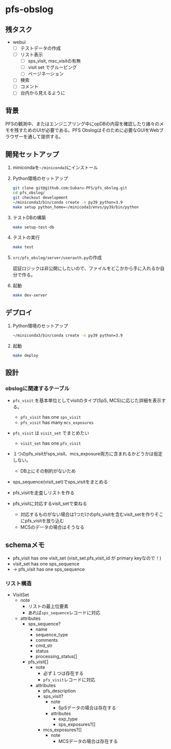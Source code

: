 # pfs-obslog

## 残タスク

* webui
    * [ ] テストデータの作成
    * [ ] リスト表示
        * [ ] sps_visit, msc_visitの有無
        * [ ] visit set でグルーピング
        * [ ] ページネーション
    * [ ] 検索
    * [ ] コメント
    * [ ] 台内から見えるように

## 背景

PFSの観測中、またはエンジニアリング中にopDBの内容を確認したり諸々のメモを残すためのUIが必要である。PFS Obslogはそのために必要なGUIをWebブラウザーを通して提供する。

## 開発セットアップ

1. minicondaを`~/miniconda3`にインストール
1. Python環境のセットアップ
    ```bash
    git clone git@github.com:Subaru-PFS/pfs_obslog.git
    cd pfs_obslog/
    git checkout development
    ~/miniconda3/bin/conda create -n py39 python=3.9
    make setup python_home=~/minicoda3/envs/py39/bin/python
    ```
1. テストDBの構築
    ```bash
    make setup-test-db  
    ```

1. テストの実行
    ```bash
    make test
    ```

1. `src/pfs_obslog/server/userauth.py`の作成

    認証ロジックは非公開にしたいので、ファイルをどこかから手に入れるか自分で作る。

1. 起動
    ```bash
    make dev-server
    ```

## デプロイ

1. Python環境のセットアップ
    ```bash
    ~/miniconda3/bin/conda create -n py39 python=3.9
    ```

1. 起動
    ```bash
    make deploy
    ```

## 設計

### obslogに関連するテーブル
* `pfs_visit` を基本単位としてvisitのタイプ(SpS, MCS)に応じた詳細を表示する。
    * `pfs_visit` has one `sps_visit`
    * `pfs_visit` has many `mcs_exposures`
* `pfs_visit` は `visit_set` でまとめたい
    * `visit_set` has one `pfs_visit`

* １つのpfs_visitがsps_visit、mcs_exposure両方に含まれるかどうかは仮定しない。
    * DB上にその制約がないため
* sps_sequence(visit_set)でsps_visitをまとめる
* pfs_visitを走査しリストを作る
* pfs_visitに対応するvisit_setで束ねる
    * 対応するものがない場合は1つだけのpfs_visitを含むvisit_setを作りそこにpfs_visitを放り込む
    * MCSのデータの場合はそうなる

## schemaメモ

* pfs_visit has one visit_set (visit_set.pfs_visit_id が primary keyなので！)
* visit_set has one sps_sequence
* -> pfs_visit has one sps_sequence

### リスト構造
* VisitSet
    * note
        * リストの最上位要素
        * あれば`sps_sequence`レコードに対応
    * attributes
        * sps_sequence?
            * name
            * sequence_type
            * comments
            * cmd_str
            * status
            * processing_status[]
        * pfs_visit[]
            * note
                * 必ず１つは存在する
                * `pfs_visit`レコードに対応
            * attributes
                * pfs_description
                * sps_visit?
                    * note
                        * SpSデータの場合は存在する
                    * attributes
                        * exp_type
                        * sps_exposures?[]
                * mcs_exposures?[]
                    * note
                        * MCSデータの場合は存在する
